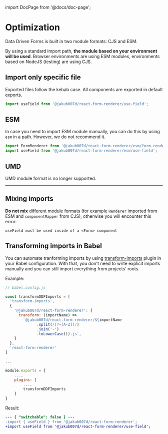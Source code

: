 import DocPage from '@docs/doc-page';

<DocPage>

# Optimization

Data Driven Forms is built in two module formats: CJS and ESM.

By using a standard import path, **the module based on your environment will be used**. Browser environments are using ESM modules, environments based on NodeJS (testing) are using CJS.

## Import only specific file

Exported files follow the kebab case. All components are exported in default exports.

```jsx
import useField from '@jakub007d/react-form-renderer/use-field';
```
## ESM

In case you need to import ESM module manually, you can do this by using `esm` in a path. However, we do not recommend it.

```jsx
import FormRenderer from '@jakub007d/react-form-renderer/esm/form-renderer';
import useField from '@jakub007d/react-form-renderer/esm/use-field';
```

## UMD

UMD module format is no longer supported.

---

## Mixing imports

**Do not mix** different module formats (for example `Renderer` imported from ESM and `componentMapper` from CJS), otherwise you will encounter this error:

`useField must be used inside of a <Form> component`

## Transforming imports in Babel

You can automate tranforming imports by using [transform-imports](https://www.npmjs.com/package/babel-plugin-transform-imports) plugin in your Babel configuration. With that, you don't need to write explicit imports manually and you can still import everything from projects' roots.

Example:

```jsx
// babel.config.js

const transformDDFImports = [
  'transform-imports',
  {
    '@jakub007d/react-form-renderer': {
      transform: (importName) =>
        `@jakub007d/react-form-renderer/${importName
              .split(/(?=[A-Z])/)
              .join('-')
              .toLowerCase()}.js`,
    }
  },
  'react-form-renderer'
]

...

module.exports = {
    ...,
    plugins: [
        ...,
        transformDDFImports
    ]
}
```

Result:

```diff
--- { "switchable": false } ---
-import { useField } from '@jakub007d/react-form-renderer';
+import useField from '@jakub007d/react-form-renderer/use-field';
```

</DocPage>
